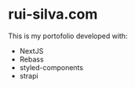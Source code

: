 # rui-silva.com

This is my portofolio developed with:
- NextJS
- Rebass
- styled-components
- strapi